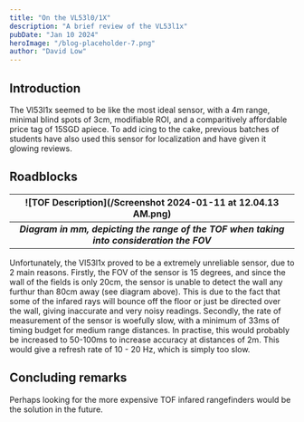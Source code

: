 ```yaml
---
title: "On the VL53l0/1X"
description: "A brief review of the VL53l1x"
pubDate: "Jan 10 2024"
heroImage: "/blog-placeholder-7.png"
author: "David Low"
---
```


## Introduction

The Vl53l1x seemed to be like the most ideal sensor, with a 4m range, minimal blind spots of 3cm, modifiable ROI, and a comparitively affordable price tag of 15SGD apiece. To add icing to the cake, previous batches of students have also used this sensor for localization and have given it glowing reviews.

## Roadblocks

|             ![TOF Description](/Screenshot 2024-01-11 at 12.04.13 AM.png)              |
| :------------------------------------------------------------------------------------: |
| _**Diagram in mm, depicting the range of the TOF when taking into consideration the FOV**_ |

Unfortunately, the Vl53l1x proved to be a extremely unreliable sensor, due to 2 main reasons. Firstly, the FOV of the sensor is 15 degrees, and since the wall of the fields is only 20cm, the sensor is unable to detect the wall any furthur than 80cm away (see diagram above). This is due to the fact that some of the infared rays will bounce off the floor or just be directed over the wall, giving inaccurate and very noisy readings. Secondly, the rate of measurement of the sensor is woefully slow, with a minimum of 33ms of timing budget for medium range distances. In practise, this would probably be increased to 50-100ms to increase accuracy at distances of 2m. This would give a refresh rate of 10 - 20 Hz, which is simply too slow.

## Concluding remarks

Perhaps looking for the more expensive TOF infared rangefinders would be the solution in the future.
